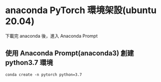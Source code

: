 # anaconda PyTorch 環境架設(ubuntu 20.04)

下載完 anaconda 後，進入 Anaconda Prompt

## 使用 Anaconda Prompt(anaconda3) 創建 python3.7 環境

    conda create -n pytorch python=3.7
